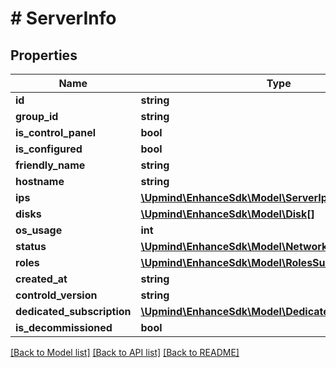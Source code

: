 # # ServerInfo

## Properties

Name | Type | Description | Notes
------------ | ------------- | ------------- | -------------
**id** | **string** |  |
**group_id** | **string** |  |
**is_control_panel** | **bool** |  |
**is_configured** | **bool** |  |
**friendly_name** | **string** |  |
**hostname** | **string** |  |
**ips** | [**\Upmind\EnhanceSdk\Model\ServerIp[]**](ServerIp.md) |  |
**disks** | [**\Upmind\EnhanceSdk\Model\Disk[]**](Disk.md) |  | [optional]
**os_usage** | **int** |  | [optional]
**status** | [**\Upmind\EnhanceSdk\Model\NetworkStatus**](NetworkStatus.md) |  | [optional]
**roles** | [**\Upmind\EnhanceSdk\Model\RolesSummary**](RolesSummary.md) |  |
**created_at** | **string** |  |
**controld_version** | **string** |  | [optional]
**dedicated_subscription** | [**\Upmind\EnhanceSdk\Model\DedicatedSubscriptionInfo**](DedicatedSubscriptionInfo.md) |  | [optional]
**is_decommissioned** | **bool** |  |

[[Back to Model list]](../../README.md#models) [[Back to API list]](../../README.md#endpoints) [[Back to README]](../../README.md)
